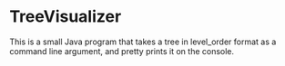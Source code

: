 # TreeVisualizer
This is a small Java program that takes a tree in level_order format as a command line argument, and pretty prints it on the console.
